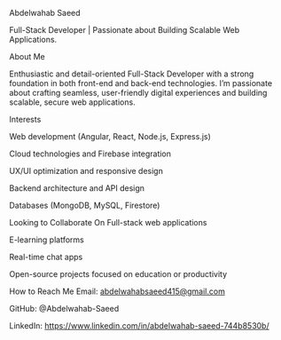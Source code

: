 Abdelwahab Saeed

Full-Stack Developer | Passionate about Building Scalable Web Applications.

About Me

Enthusiastic and detail-oriented Full-Stack Developer with a strong foundation in both front-end and back-end technologies. I’m passionate about crafting seamless, user-friendly digital experiences and building scalable, secure web applications.

Interests

Web development (Angular, React, Node.js, Express.js)

Cloud technologies and Firebase integration

UX/UI optimization and responsive design

Backend architecture and API design

Databases (MongoDB, MySQL, Firestore)

Looking to Collaborate On
Full-stack web applications

E-learning platforms

Real-time chat apps

Open-source projects focused on education or productivity

How to Reach Me
Email: abdelwahabsaeed415@gmail.com

GitHub: @Abdelwahab-Saeed

LinkedIn: https://www.linkedin.com/in/abdelwahab-saeed-744b8530b/
<!---
Abdelwahab-Saeed/Abdelwahab-Saeed is a ✨ special ✨ repository because its `README.md` (this file) appears on your GitHub profile.
You can click the Preview link to take a look at your changes.
--->
